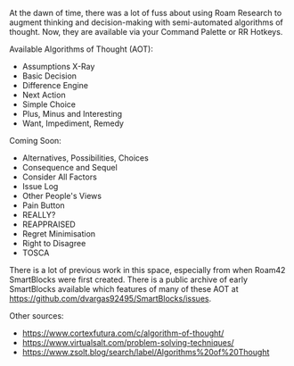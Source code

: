 At the dawn of time, there was a lot of fuss about using Roam Research to augment thinking and decision-making with semi-automated algorithms of thought. Now, they are available via your Command Palette or RR Hotkeys.

Available Algorithms of Thought (AOT):
- Assumptions X-Ray
- Basic Decision
- Difference Engine
- Next Action
- Simple Choice
- Plus, Minus and Interesting
- Want, Impediment, Remedy

Coming Soon:
- Alternatives, Possibilities, Choices
- Consequence and Sequel
- Consider All Factors
- Issue Log
- Other People's Views
- Pain Button
- REALLY?
- REAPPRAISED
- Regret Minimisation
- Right to Disagree
- TOSCA

There is a lot of previous work in this space, especially from when Roam42 SmartBlocks were first created. There is a public archive of early SmartBlocks available which features of many of these AOT at https://github.com/dvargas92495/SmartBlocks/issues.

Other sources:
- https://www.cortexfutura.com/c/algorithm-of-thought/
- https://www.virtualsalt.com/problem-solving-techniques/
- https://www.zsolt.blog/search/label/Algorithms%20of%20Thought
